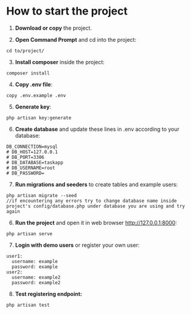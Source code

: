 # How to start the project

1. **Download or copy** the project.

2. **Open Command Prompt** and cd into the project:
```
cd to/project/
```

3. **Install composer** inside the project:
```
composer install
```

4. **Copy .env file**:
```
copy .env.example .env
```

5. **Generate key**:
```
php artisan key:generate
```

6. **Create database** and update these lines in .env according to your database:
```
DB_CONNECTION=mysql
# DB_HOST=127.0.0.1
# DB_PORT=3306
# DB_DATABASE=taskapp
# DB_USERNAME=root
# DB_PASSWORD= 
``` 

7. **Run migrations and seeders** to create tables and example users:
```
php artisan migrate --seed
//if encountering any errors try to change database name inside project's config/database.php under database you are using and try again
```


6. **Run the project** and open it in web browser http://127.0.0.1:8000:
```
php artisan serve
```

7. **Login with demo users** or register your own user:
```
user1:
  username: example
  password: example
user2:
  username: example2
  password: example2
```

8. **Test registering endpoint:**
```
php artisan test
```